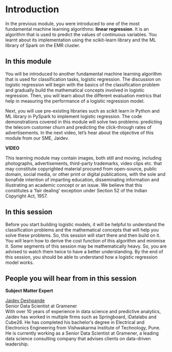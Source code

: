 # Introduction

In the previous module, you were introduced to one of the most fundamental machine learning algorithms: **linear regression**. It is an algorithm that is used to predict the values of continuous variables. You learnt about its implementation using the scikit-learn library and the ML library of Spark on the EMR cluster. 

## In this module

You will be introduced to another fundamental machine learning algorithm that is used for classification tasks, logistic regression. The discussion on logistic regression will begin with the basics of the classification problem and gradually build the mathematical concepts involved in logistic regression. Then, you will learn about the different evaluation metrics that help in measuring the performance of a logistic regression model.

Next, you will use pre-existing libraries such as scikit learn in Python and ML library in PySpark to implement logistic regression. The code demonstrations covered in this module will solve two problems: predicting the telecom customer churn and predicting the click-through rates of advertisements. In the next video, let’s hear about the objective of this module from our SME, Jaidev. 

**VIDEO**

This learning module may contain images, both still and moving, including photographs, advertisements, third-party trademarks, video clips etc. that may constitute copyrighted material procured from open-source, public domain, social media, or other print or digital publications, with the sole and bonafide intention of imparting education, disseminating information and illustrating an academic concept or an issue. We believe that this constitutes a 'fair dealing' exception under Section 52 of the Indian Copyright Act, 1957.

## In this session

Before you start building logistic models, it will be helpful to understand the classification problems and the mathematical concepts that will help you solve these problems. So, this session will start there and then build on it. You will learn how to derive the cost function of this algorithm and minimise it. Some segments of this session may be mathematically heavy. So, you are advised to watch them twice to have a better understanding. By the end of this session, you should be able to understand how a logistic regression model works. 

## People you will hear from in this session

**Subject Matter Expert**

[Jaidev Deshpande](https://www.linkedin.com/in/jaidevd/)  
Senior Data Scientist at Gramener  
With over 10 years of experience in data science and predictive analytics, Jaidev has worked in multiple firms such as Springboard, iDatalabs and Cube26. He has completed his bachelor’s degree in Electrical and Electronics Engineering from Vishwakarma Institute of Technology, Pune. He is currently working as a Senior Data Scientist at Gramener, a leading data science consulting company that advises clients on data-driven leadership.